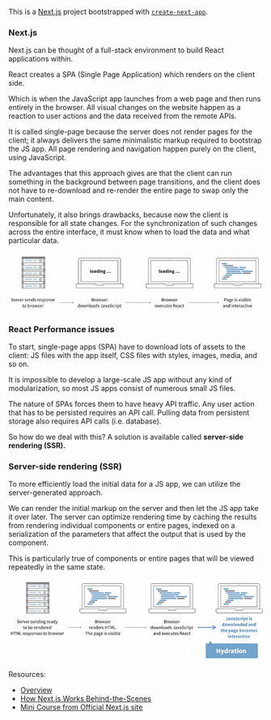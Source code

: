 This is a [Next.js](https://nextjs.org/) project bootstrapped with [`create-next-app`](https://github.com/vercel/next.js/tree/canary/packages/create-next-app).

### Next.js

Next.js can be thought of a full-stack environment to build React applications within.

React creates a SPA (Single Page Application) which renders on the client side. 

Which is when the JavaScript app launches from a web page and then runs entirely in the browser. 
All visual changes on the website happen as a reaction to user actions and the data received from
the remote APIs.

It is called single-page because the server does not render pages for the client; 
it always delivers the same minimalistic markup required to bootstrap the JS app. 
All page rendering and navigation happen purely on the client, using JavaScript.

The advantages that this approach gives are that the client can run something in the background
between page transitions, and the client does not have to re-download and re-render
the entire page to swap only the main content.

Unfortunately, it also brings drawbacks, because now the client is responsible for all state changes.
For the synchronization of such changes across the entire interface, it must know when to load
the data and what particular data.

![SPA](images/SPA.png)

### React Performance issues

To start, single-page apps (SPA) have to download lots of assets to the client: 
JS files with the app itself, CSS files with styles, images, media, and so on. 

It is impossible to develop a large-scale JS app without any kind of modularization, 
so most JS apps consist of numerous small JS files. 

The nature of SPAs forces them to have heavy API traffic. Any user action that has
to be persisted requires an API call. Pulling data from persistent storage also
requires API calls (i.e. database).

So how do we deal with this?
A solution is available called <strong>server-side rendering (SSR).</strong>

### Server-side rendering (SSR)

To more efficiently load the initial data for a JS app, we can utilize the server-generated approach. 

We can render the initial markup on the server and then let the JS app take it over later.
The server can optimize rendering time by caching the results from rendering individual components or entire pages, 
indexed on a serialization of the parameters that affect the output that is used by the component.

This is particularly true of components or entire pages that will be viewed repeatedly in the same state.

![SSR](images/SSR.png)

Resources:
- <a href="https://www.youtube.com/watch?v=Sklc_fQBmcs">Overview</a> 
- <a href="https://www.youtube.com/watch?v=d2yNsZd5PMs">How Next.js Works Behind-the-Scenes</a> 
- <a href="https://nextjs.org/learn/react-foundations/what-is-react-and-nextjs">Mini Course from Official Next.js site </a> 

